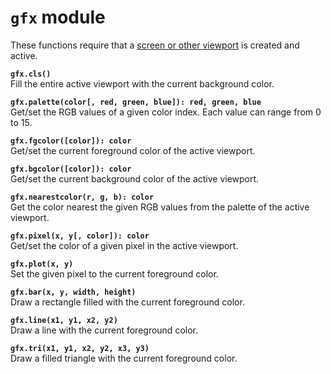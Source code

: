 `gfx` module
============
These functions require that a [screen or other viewport](view) is created and active.

**`gfx.cls()`**  
Fill the entire active viewport with the current background color.

**`gfx.palette(color[, red, green, blue]): red, green, blue`**  
Get/set the RGB values of a given color index. Each value can range from 0 to 15.

**`gfx.fgcolor([color]): color`**  
Get/set the current foreground color of the active viewport.

**`gfx.bgcolor([color]): color`**  
Get/set the current background color of the active viewport.

**`gfx.nearestcolor(r, g, b): color`**  
Get the color nearest the given RGB values from the palette of the active viewport.

**`gfx.pixel(x, y[, color]): color`**  
Get/set the color of a given pixel in the active viewport.

**`gfx.plot(x, y)`**  
Set the given pixel to the current foreground color.

**`gfx.bar(x, y, width, height)`**  
Draw a rectangle filled with the current foreground color.

**`gfx.line(x1, y1, x2, y2)`**  
Draw a line with the current foreground color.

**`gfx.tri(x1, y1, x2, y2, x3, y3)`**  
Draw a filled triangle with the current foreground color.
